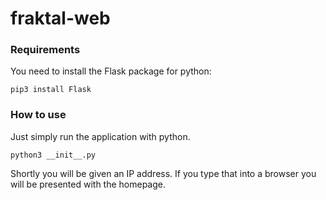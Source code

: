 # fraktal-web

### Requirements
You need to install the Flask package for python:

    pip3 install Flask

### How to use
Just simply run the application with python.

    python3 __init__.py
    
Shortly you will be given an IP address. If you type that into a browser you will be presented with the homepage.
